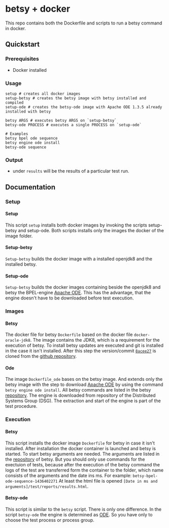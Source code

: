 # betsy + docker

This repo contains both the Dockerfile and scripts to run a betsy command in docker.

## Quickstart

### Prerequisites

- Docker installed

### Usage

	setup # creates all docker images
	setup-betsy # creates the betsy image with betsy installed and compiled
	setup-ode # creates the betsy-ode image with Apache ODE 1.3.5 already installed with betsy

	betsy ARGS # executes betsy ARGS on `setup-betsy`
	betsy-ode PROCESS # executes a single PROCESS on `setup-ode`

	# Examples
	betsy bpel ode sequence
	betsy engine ode install
	betsy-ode sequence

### Output

- under `results` will be the results of a particular test run.

## Documentation

### Setup

#### Setup

This script `setup` installs both docker images by invoking the scripts setup-betsy and setup-ode.  Both scripts installs only the images the docker of the image folder.

#### Setup-betsy

`Setup-betsy` builds the docker image with a installed openjdk8 and the installed betsy.

#### Setup-ode

`Setup-betsy` builds the docker images containing beside the openjdk8 and betsy the BPEL-engine [Apache ODE](http://ode.apache.org/). This has the advantage, that the engine doesn't have to be downloaded before test execution.

### Images

#### Betsy

The docker file for betsy `Dockerfile` based on the docker file `docker-oracle-jdk8`. The image contains the JDK8, which is a requirement for the execution of betsy. To install betsy updates are executed and git is installed in the case it isn't installed. After this step the version/commit [`8acee27`](https://github.com/uniba-dsg/betsy/commit/8acee27c88b8ceaa98c85865db502fa633f9f9b1) is cloned from the [github repository](https://github.com/uniba-dsg/betsy).

#### Ode

The image `Dockerfile_ode` bases on the betsy image. And extends only the betsy image with the step to download [Apache ODE](http://ode.apache.org/) by using the command `betsy engine ode install`. All betsy commands are listed in the betsy [repository](https://github.com/uniba-dsg/betsy#usage). The engine is downloaded from repository of the Distributed Systems Group (DSG). The extraction and start of the engine is part of the test procedure.

### Execution

#### Betsy

This script installs the docker image `Dockerfile` for betsy in case it isn't installed. After installation the docker container is launched and betsy is started. To start betsy arguments are needed. The arguments are listed in the [repository](https://github.com/uniba-dsg/betsy#usage) of betsy. But you should only use commands for the exectuion of tests, because after the execution of the betsy command the logs of the test are transferred form the container to the folder, which name consists  of the  arguments and the date ins ms. For example: `betsy-bpel-ode-sequence-1436402271` At least the html file is opened `[Date in ms and arguments]/test/reports/results.html`.

#### Betsy-ode

This script is similar to the `betsy` script. There is only one difference. In the script `betsy-ode` the engine is determined as [ODE](http://ode.apache.org/). So you have only to choose the test process or process group.

